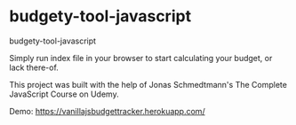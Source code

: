 # budgety-tool-javascript
budgety-tool-javascript

Simply run index file in your browser to start calculating your budget, or lack there-of.

This project was built with the help of Jonas Schmedtmann's The Complete JavaScript Course on Udemy. 

Demo: https://vanillajsbudgettracker.herokuapp.com/
